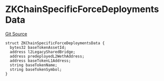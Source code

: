 # ZKChainSpecificForceDeploymentsData
[Git Source](https://github.com/matter-labs/zksync-contracts/blob/c6e73735b89a4b474234f6471e326125c9069f15/contracts/l1-contracts/state-transition/l2-deps/IL2GenesisUpgrade.sol)


```solidity
struct ZKChainSpecificForceDeploymentsData {
  bytes32 baseTokenAssetId;
  address l2LegacySharedBridge;
  address predeployedL2WethAddress;
  address baseTokenL1Address;
  string baseTokenName;
  string baseTokenSymbol;
}
```

